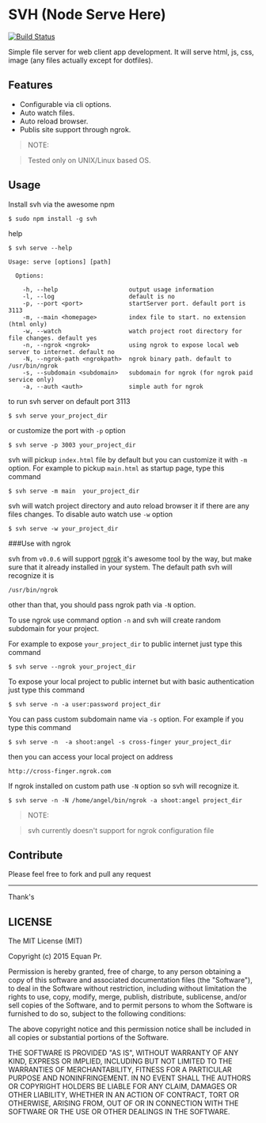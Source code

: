 SVH (Node Serve Here)
=====================

[![Build Status](https://travis-ci.org/junwatu/svh.png?branch=master)](https://travis-ci.org/junwatu/svh)

Simple file server for web client app development.
It will serve html, js, css, image (any files actually except for dotfiles).


Features
-------

- Configurable via cli options.
- Auto watch files.
- Auto reload browser.
- Publis site support through ngrok.


> NOTE:

> Tested only on UNIX/Linux based OS.


Usage
-----

Install svh via the awesome npm

```
$ sudo npm install -g svh
```

help

```
$ svh serve --help

Usage: serve [options] [path]

  Options:

    -h, --help                    output usage information
    -l, --log                     default is no
    -p, --port <port>             startServer port. default port is 3113
    -m, --main <homepage>         index file to start. no extension (html only)
    -w, --watch                   watch project root directory for file changes. default yes
    -n, --ngrok <ngrok>           using ngrok to expose local web server to internet. default no
    -N, --ngrok-path <ngrokpath>  ngrok binary path. default to /usr/bin/ngrok
    -s, --subdomain <subdomain>   subdomain for ngrok (for ngrok paid service only)
    -a, --auth <auth>             simple auth for ngrok

```

to run svh server on default port 3113

```
$ svh serve your_project_dir
```

or customize the port with `-p` option

```
$ svh serve -p 3003 your_project_dir
```

svh will pickup `index.html` file by default but you can customize it with `-m` option.
For example to pickup `main.html` as startup page, type this command

```
$ svh serve -m main  your_project_dir
```

svh will watch project directory and auto reload browser it if there are any files changes.
To disable auto watch use `-w` option

```
$ svh serve -w your_project_dir
```
###Use with ngrok

svh from `v0.0.6` will support [ngrok][1] it's awesome tool by the way, but make sure that it already installed in your system. The default path svh will recognize it is

```
/usr/bin/ngrok
```
other than that, you should pass ngrok path via `-N` option.

To use ngrok use command option `-n` and svh will create random subdomain for your project.

For example to expose `your_project_dir` to public internet just type this command

```
$ svh serve --ngrok your_project_dir

```

To expose your local project to public internet but with basic authentication just type this command

```
$ svh serve -n -a user:password project_dir
```
You can pass custom subdomain name via `-s` option. For example if you type this command

```
$ svh serve -n  -a shoot:angel -s cross-finger your_project_dir
```
then you can access your local project on address

```
http://cross-finger.ngrok.com
```

If ngrok installed on custom path use `-N` option so svh will recognize it.

```
$ svh serve -n -N /home/angel/bin/ngrok -a shoot:angel project_dir
```

> NOTE:

> svh currently doesn't support for ngrok configuration file

Contribute
----------

Please feel free to fork and pull any request


----------


Thank's


LICENSE
-------

The MIT License (MIT)

Copyright (c) 2015 Equan Pr.

Permission is hereby granted, free of charge, to any person obtaining a copy of this software and associated
documentation files (the "Software"), to deal in the Software without restriction, including without limitation
the rights to use, copy, modify, merge, publish, distribute, sublicense, and/or sell copies of the Software, and
to permit persons to whom the Software is furnished to do so, subject to the following conditions:

The above copyright notice and this permission notice shall be included in all copies or substantial portions of
the Software.

THE SOFTWARE IS PROVIDED "AS IS", WITHOUT WARRANTY OF ANY KIND, EXPRESS OR IMPLIED, INCLUDING BUT NOT LIMITED TO
THE WARRANTIES OF MERCHANTABILITY, FITNESS FOR A PARTICULAR PURPOSE AND NONINFRINGEMENT. IN NO EVENT SHALL THE AUTHORS
OR COPYRIGHT HOLDERS BE LIABLE FOR ANY CLAIM, DAMAGES OR OTHER LIABILITY, WHETHER IN AN ACTION OF CONTRACT, TORT
OR OTHERWISE, ARISING FROM, OUT OF OR IN CONNECTION WITH THE SOFTWARE OR THE USE OR OTHER DEALINGS IN THE SOFTWARE.


  [1]: https://ngrok.com/
